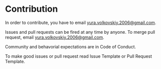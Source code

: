 # Contribution

In order to contribute, you have to email
yura.volkovskiy.2006@gmail.com.

Issues and pull requests can be fired at any time by anyone.
To merge pull request, email 
yura.volkovskiy.2006@gmail.com.

Community and behavorial expectations are 
in Code of Conduct.

To make good issues or pull request read
Issue Template or Pull Request Template.
